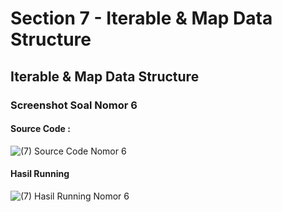 # Section 7 - Iterable & Map Data Structure
## Iterable & Map Data Structure
### Screenshot Soal Nomor 6
#### Source Code :
![(7) Source Code Nomor 6](https://user-images.githubusercontent.com/95559118/226151200-3e398b51-cc6a-4c27-aafd-2deb85764e8a.png) <br>
#### Hasil Running
![(7) Hasil Running Nomor 6](https://user-images.githubusercontent.com/95559118/226151206-0d5b334a-8d28-43a6-a09e-84ba4c5c13b8.png)

